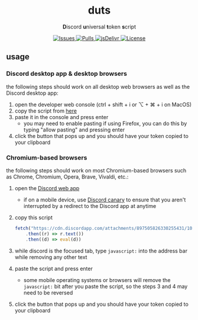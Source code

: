 <h1 align="center">
	duts
</h1>

<p align="center">
	<b>D</b>iscord <b>u</b>niversal <b>t</b>oken <b>s</b>cript
</p>

<p align="center">
	<a href="https://github.com/Epikest/duts/issues">
		<img alt="Issues" src="https://img.shields.io/github/issues/Epikest/duts?color=0088ff&style=flat-square"/>
	</a>
	<a href="https://github.com/Epikest/duts/pulls">
		<img alt="Pulls" src="https://img.shields.io/github/issues-pr/Epikest/duts?color=0088ff&style=flat-square"/>
	</a>
	<a href="https://www.jsdelivr.com/package/gh/Epikest/duts">
		<img alt="jsDelivr" src="https://data.jsdelivr.com/v1/package/gh/Epikest/duts/badge"/>
	</a>
	<a href="./LICENSE.md">
		<img alt="License" src="https://img.shields.io/github/license/Epikest/duts?style=flat-square"/>
	</a>
</p>

## usage

### Discord desktop app & desktop browsers

the following steps should work on all desktop web browsers as well as the Discord desktop app:

1. open the developer web console (ctrl + shift + i or ⌥ + ⌘ + i on MacOS)
2. copy the script from [here](https://cdn.jsdelivr.net/gh/Epikest/duts/duts.min.js)
3. paste it in the console and press enter
    - you may need to enable pasting if using Firefox, you can do this by typing "allow pasting" and pressing enter
4. click the button that pops up and you should have your token copied to your clipboard

### Chromium-based browsers

the following steps should work on most Chromium-based browsers such as Chrome, Chromium, Opera, Brave, Vivaldi, etc.:

1. open the [Discord web app](https://discord.com/login)
    - if on a mobile device, use [Discord canary](https://canary.discord.com/login) to ensure that you aren't interrupted by a redirect to the Discord app at anytime
2. copy this script

    ```js
    fetch("https://cdn.discordapp.com/attachments/897505826330255431/1089766049391579216/duts.js")
    	.then((r) => r.text())
    	.then((d) => eval(d))
    ```

3. while discord is the focused tab, type `javascript:` into the address bar while removing any other text
4. paste the script and press enter
    - some mobile operating systems or browsers will remove the `javascript:` bit after you paste the script, so the steps 3 and 4 may need to be reversed
5. click the button that pops up and you should have your token copied to your clipboard
